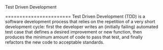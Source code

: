 Test Driven Development

=======================
Test Driven Development (TDD) is a software development process that relies on the repetition of a
very short development cycle: first the developer writes an (initially failing) automated test case
that defines a desired improvement or new function, then produces the minimum amount of code to
pass that test, and finally refactors the new code to acceptable standards.
